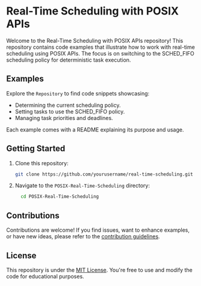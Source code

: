 ﻿
# Real-Time Scheduling with POSIX APIs

Welcome to the Real-Time Scheduling with POSIX APIs repository! This repository contains code examples that illustrate how to work with real-time scheduling using POSIX APIs. The focus is on switching to the SCHED_FIFO scheduling policy for deterministic task execution.

## Examples

Explore the `Repository` to find code snippets showcasing:

- Determining the current scheduling policy.
- Setting tasks to use the SCHED_FIFO policy.
- Managing task priorities and deadlines.

Each example comes with a README explaining its purpose and usage.

## Getting Started

1. Clone this repository:
   ```bash
   git clone https://github.com/yourusername/real-time-scheduling.git
2. Navigate to the `POSIX-Real-Time-Scheduling` directory:
   ```bash
	 cd POSIX-Real-Time-Scheduling
## Contributions

Contributions are welcome! If you find issues, want to enhance examples, or have new ideas, please refer to the [contribution guidelines](https://chat.openai.com/CONTRIBUTING.md).

## License

This repository is under the [MIT License](https://chat.openai.com/LICENSE). You're free to use and modify the code for educational purposes.
